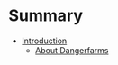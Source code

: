 # Summary

* [Introduction](section-1/1-Introduction/README.md)
   * [About Dangerfarms](section-1/1-Introduction/about_dangerfarms.md)

